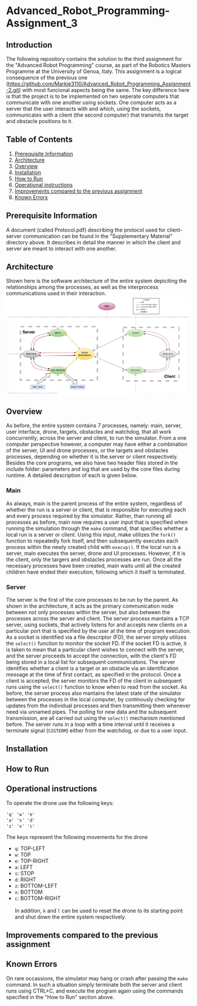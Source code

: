 Advanced_Robot_Programming-Assignment_3
================================

Introduction
----------------------
The following repository contains the solution to the third assignment for the "Advanced Robot Programming" course, as part of the Robotics Masters Programme at the University of Genoa, Italy. This assignment is a logical consequence of the previous one (https://github.com/Markie3110/Advanced_Robot_Programming_Assignment-2.git) with most funcional aspects being the same. The key difference here is that the project is to be implemented on two seperate computers that communicate with one another using sockets. One computer acts as a server that the user interacts with and which, using the sockets, communicates with a client (the second computer) that transmits the target and obstacle positions to it.


Table of Contents
----------------------
1. [Prerequisite Information]()
2. [Architecture]()
3. [Overview]()
4. [Installation]()
5. [How to Run]()
6. [Operational instructions]()
7. [Improvements compared to the previous assignment]()
8. [Known Errors]()


Prerequisite Information
----------------------
A document (called Protocol.pdf) describing the protocol used for client-server communication can be found in the "Supplementary Material" directory above. It describes in detail the manner in which the client and server are meant to interact with one another.


Architecture
----------------------
Shown here is the software architecture of the entire system depiciting the relationships among the processes, as well as the interprocess communications used in their interaction.
![Architecture](https://github.com/Markie3110/Advanced_Robot_Programming_Assignment-3/blob/main/Media/Architecture.png)


Overview
----------------------
As before, the entire system contains 7 processes, namely: main, server, user interface, drone, targets, obstacles and watchdog, that all work concurrently, across the server and client, to run the simulator. From a one computer perspective however, a computer may have either a combination of the server, UI and drone processes, or the targets and obstacles processes, depending on whether it is the server or client respectively. Besides the core programs, we also have two header files stored in the include folder: parameters and log that are used by the core files during runtime. A detailed description of each is given below.

### Main ###
As always, main is the parent process of the entire system, regardless of whether the run is a server or client, that is responsible for executing each and every process required by the simulator. Rather, than running all processes as before, main now requires a user input that is specified when running the simulation through the `make` command, that specifies whether a local run is a server or client. Using this input, make utilizes the `fork()` function to repeatedly fork itself, and then subsequently executes each process within the newly created child with `execvp()`. If the local run is a server, main executes the server, drone and UI processes. However, if it is the client, only the targers and obstacles processes are run. Once all the necessary processes have been created, main waits until all the created children have ended their execution, following which it itself is terminated.

### Server ###
The server is the first of the core processes to be run by the parent. As shown in the architecture, it acts as the primary communication node between not only processes within the server, but also between the processes across the server and client. The server process mantains a TCP server, using sockets, that actively listens for and accepts new clients on a particular port that is specified by the user at the time of program execution. As a socket is identified via a file descriptor (FD), the server simply utilizes the `select()` function to monitor the socket FD. If the socket FD is active, it is taken to mean that a particular client wishes to connect with the server, and the server proceeds to accept the connection, with the client's FD being stored in a local list for subsequent communicatons. The server identifies whether a client is a target or an obstacle via an identification message at the time of first contact, as specified in the protocol. Once a client is accepted, the server monitors the FD of the client in subsequent runs using the `select()` function to know when to read from the socket. As before, the server process also mantains the latest state of the simulator between the processes in the local computer, by continously checking for updates from the individual processes and then transmitting them whenever need via unnamed pipes. The polling for new data and the subsequent transmission, are all carried out using the `select()` mechanism mentioned before. The server runs in a loop with a time interval until it receives a terminate signal (`SIGTERM`) either from the watchdog, or due to a user input.


Installation
----------------------


How to Run
----------------------


Operational instructions
----------------------
To operate the drone use the following keys:
```
'q' 'w' 'e'
'a' 's' 'd'
'z' 'x' 'c'
```
The keys represent the following movements for the drone
* `q`: TOP-LEFT
* `w`: TOP
* `e`: TOP-RIGHT
* `a`: LEFT
* `s`: STOP
* `d`: RIGHT
* `z`: BOTTOM-LEFT
* `x`: BOTTOM
* `c`: BOTTOM-RIGHT
<br><br>In addition, `k` and `l` can be used to reset the drone to its starting point and shut down the entire system respectively.


Improvements compared to the previous assignment
----------------------


Known Errors
----------------------
On rare occassions, the simulator may hang or crash after passing the `make` command. In such a situation simply terminate both the server and client runs using CTRL+C, and execute the program again using the commands specified in the "How to Run" section above.
